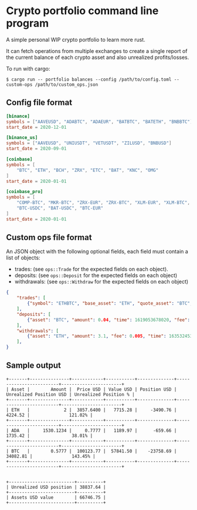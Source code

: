# Crypto portfolio command line program

A simple personal WIP crypto portfolio to learn more rust.

It can fetch operations from multiple exchanges to create a single report of the current balance of each crypto asset and also unrealized profits/losses.

To run with cargo:
```shell
$ cargo run -- portfolio balances --config /path/to/config.toml --custom-ops /path/to/custom_ops.json
```

## Config file format

```toml
[binance]
symbols = ["AAVEUSD", "ADABTC", "ADAEUR", "BATBTC", "BATETH", "BNBBTC"]
start_date = 2020-12-01

[binance_us]
symbols = ["AAVEUSD", "UNIUSDT", "VETUSDT", "ZILUSD", "BNBUSD"]
start_date = 2020-09-01

[coinbase]
symbols = [
    "BTC", "ETH", "BCH", "ZRX", "ETC", "BAT", "KNC", "OMG"
]
start_date = 2020-01-01

[coinbase_pro]
symbols = [
    "COMP-BTC", "MKR-BTC", "ZRX-EUR", "ZRX-BTC", "XLM-EUR", "XLM-BTC", 
    "BTC-USDC", "BAT-USDC", "BTC-EUR"
]
start_date = 2020-01-01
```

## Custom ops file format
An JSON object with the following optional fields, each field must contain a list of objects:
- trades: (see `ops::Trade` for the expected fields on each object).
- deposits: (see `ops::Deposit` for the expected fields on each object)
- withdrawals: (see `ops::Withdraw` for the expected fields on each object)

```json
{
    "trades": [
        {"symbol": "ETHBTC", "base_asset": "ETH", "quote_asset": "BTC", "price": 0.03128, "amount": 1.5, "time": 1603562874572, "fee": 0.001, "fee_asset": "BTC", "side": "sell"}
    ],
    "deposits": [
        {"asset": "BTC", "amount": 0.04, "time": 1619053678020, "fee": 0.0, "is_fiat": false}
    ],
    "withdrawals": [
        {"asset": "ETH", "amount": 3.1, "fee": 0.005, "time": 163532453209}
    ],
}
```

## Sample output

```shell
+-------+---------------+------------+-----------+--------------+-------------------------+-----------------------+
| Asset |        Amount |  Price USD | Value USD | Position USD | Unrealized Position USD | Unrealized Position % |
+-------+---------------+------------+-----------+--------------+-------------------------+-----------------------+
| ETH   |             2 |  3857.6400 |   7715.28 |     -3490.76 |                 4224.52 |               121.02% |
+-------+---------------+------------+-----------+--------------+-------------------------+-----------------------+
| ADA   |     1530.1234 |     0.7777 |   1189.97 |      -659.66 |                 1735.42 |                38.01% |
+-------+---------------+------------+-----------+--------------+-------------------------+-----------------------+
| BTC   |        0.5777 |  100123.77 |  57841.50 |    -23758.69 |                34082.81 |               143.45% |
+-------+---------------+------------+-----------+--------------+-------------------------+-----------------------+


+-------------------------+----------+
| Unrealized USD position | 38837.64 |
+-------------------------+----------+
| Assets USD value        | 66746.75 |
+-------------------------+----------+
```